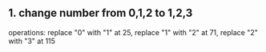 ## 1. change number from 0,1,2 to 1,2,3
operations: replace "0" with "1" at 25, 
            replace "1" with "2" at 71, 
            replace "2" with "3" at 115



